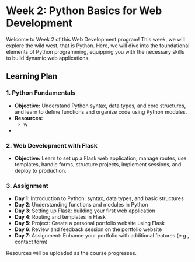# **Week 2: Python Basics for Web Development**

Welcome to Week 2 of this Web Development program! This week, we will explore the wild west, that is Python. Here, we will dive into the foundational elements of Python programming, equipping you with the necessary skills to build dynamic web applications.

## Learning Plan

### 1. Python Fundamentals

- **Objective:** Understand Python syntax, data types, and core structures, and learn to define functions and organize code using Python modules.
- **Resources:**
  - w
- 

### 2. Web Development with Flask

- **Objective:** Learn to set up a Flask web application, manage routes, use templates, handle forms, structure projects, implement sessions, and deploy to production.


### 3. Assignment
- **Day 1**: Introduction to Python: syntax, data types, and basic structures
- **Day 2**: Understanding functions and modules in Python
- **Day 3**: Setting up Flask: building your first web application
- **Day 4**: Routing and templates in Flask
- **Day 5**: Project: Create a personal portfolio website using Flask
- **Day 6**: Review and feedback session on the portfolio website
- **Day 7**: Assignment: Enhance your portfolio with additional features (e.g., contact form)

Resources will be uploaded as the course progresses.
